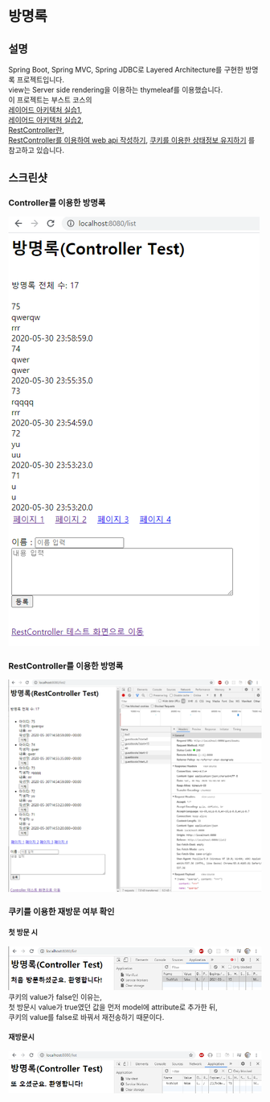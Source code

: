 # 방명록

## 설명
Spring Boot, Spring MVC, Spring JDBC로 Layered Architecture를 구현한 방명록 프로젝트입니다.<br>
view는 Server side rendering을 이용하는 thymeleaf를 이용했습니다.<br>
이 프로젝트는 부스트 코스의<br>
[레이어드 아키텍처 실습1](https://www.edwith.org/boostcourse-web/lecture/16767/),<br>
[레이어드 아키텍처 실습2](https://www.edwith.org/boostcourse-web/lecture/16772/),<br>
[RestController란](https://www.edwith.org/boostcourse-web/lecture/16773/),<br>
[RestController를 이용하여 web api 작성하기](https://www.edwith.org/boostcourse-web/lecture/16774/),
[쿠키를 이용한 상태정보 유지하기](https://www.edwith.org/boostcourse-web/lecture/16800/)
를 참고하고 있습니다.

## 스크린샷

### Controller를 이용한 방명록
<img src="./screenshot/controller_screenshot.png" alt="Controller를 이용한 결과 사진"></img>

### RestController를 이용한 방명록
<img src="./screenshot/restcontroller_screenshot.png" alt="RestController를 이용한 결과 사진"></img>

### 쿠키를 이용한 재방문 여부 확인
#### 첫 방문 시
<img src="./screenshot/visitfirst.png" alt="첫 방문시"></img><br>
쿠키의 value가 false인 이유는,<br> 첫 방문시 value가 true였던 값을 먼저 model에 attribute로 추가한 뒤,<br>
쿠키의 value를 false로 바꿔서 재전송하기 때문이다.

#### 재방문시 
<img src="./screenshot/visitagain.png" alt="재방문시"></img>
